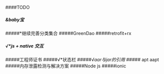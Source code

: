 ####TODO
##### &baby宝
#####*继续完善分类集合 
#####GreenDao
#####retrofit+rx
##### √*js + native 交互
#####工程师证书
#####√*状态栏
#####√*aar与jar的引用
#####* apt  aapt
#####内存泄露检测与解决方案
#####Node js
#####ionic


